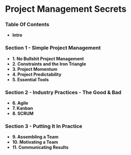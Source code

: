 # Project Management Secrets

### Table Of Contents
* **Intro**

### Section 1 - Simple Project Management
* **1. No Bullshit Project Management**
* **2. Constraints and the Iron Triangle**
* **3. Project Momentum**
* **4. Project Predictability**
* **5. Essential Tools**

### Section 2 - Industry Practices - The Good & Bad
* **6. Agile**
* **7. Kanban**
* **8. SCRUM**

### Section 3 - Putting It In Practice
* **9. Assembling a Team**
* **10. Motivating a Team**
* **11. Communicating Results**
